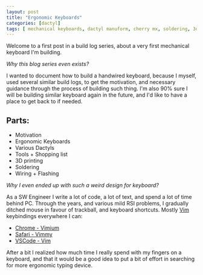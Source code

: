 ```yaml
---
layout: post
title: "Ergonomic Keyboards"
categories: [dactyl]
tags: [ mechanical keyboards, dactyl manuform, cherry mx, soldering, 3d printing]
---
```


Welcome to a first post in a build log series, about a very first mechanical keyboard I'm building.

*Why this blog series even exists?*

I wanted to document how to build a handwired keyboard, because I myself, used several similar build logs, to get the motivation, and necessary guidance through the process of building such thing. I'm also 90% sure I will be building similar keyboard again in the future, and I'd like to have a place to get back to if needed.

## Parts:
- Motivation
- Ergonomic Keyboards
- Various Dactyls
- Tools + Shopping list
- 3D printing
- Soldering
- Wiring + Flashing

*Why I even ended up with such a weird design for keyboard?*

As a SW Engineer I write a lot of code, a lot of text, and spend a lot of time behind PC. Through the years, and various mild RSI problems, I gradually ditched mouse in favour of trackball, and keyboard shortcuts. Mostly [Vim](https://www.vim.org/) keybindings everywhere I can: 
- [Chrome - Vimium ](https://chrome.google.com/webstore/detail/vimium/dbepggeogbaibhgnhhndojpepiihcmeb)
- [Safari - Vimmy](https://gggritso.com/vimmy.safariextension/)
- [VSCode - Vim](https://github.com/VSCodeVim/Vim)

After a bit I realized how much time I really spend with my fingers on a keyboard, and that it would be a good idea
to put a bit of effort in searching for more ergonomic typing device.

